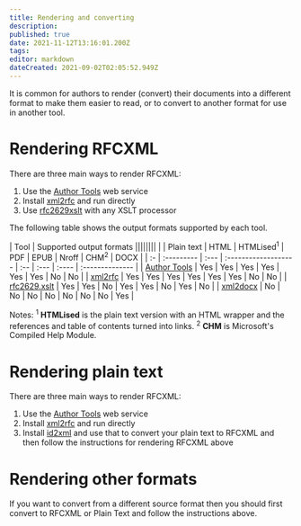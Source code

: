 ```yaml
---
title: Rendering and converting
description: 
published: true
date: 2021-11-12T13:16:01.200Z
tags: 
editor: markdown
dateCreated: 2021-09-02T02:05:52.949Z
---
```


It is common for authors to render (convert) their documents into a different format to make them easier to read, or to convert to another format for use in another tool. 

# Rendering RFCXML
There are three main ways to render RFCXML:
1. Use the [Author Tools](/https://author-tools.ietf.org) web service
1. Install [xml2rfc]() and run directly
1. Use [rfc2629xslt](https://greenbytes.de/tech/webdav/rfc2629xslt/rfc2629xslt.html) with any XSLT processor

The following table shows the output formats supported by each tool.

| Tool | Supported output formats ||||||||
|    | Plain text | HTML | HTMLised<sup>1</sup> | PDF | EPUB | Nroff | CHM<sup>2</sup> | DOCX |
| :- | :--------- | :--- | :------------------- | :-- | :--- | :---- | :-------------- |
| [Author Tools](/https://author-tools.ietf.org) | Yes | Yes | Yes | Yes | Yes | Yes | No | No |
|  [xml2rfc]() | Yes | Yes | Yes | Yes | Yes | Yes | No | No |
| [rfc2629.xslt](https://greenbytes.de/tech/webdav/rfc2629xslt/rfc2629xslt.html) | Yes | Yes | No | Yes | Yes | No | Yes | No |
| [xml2docx](https://github.com/evyncke/xml2docx) | No | No | No | No | No | No | No | Yes |

Notes:
<sup>1</sup> **HTMLised** is the plain text version with an HTML wrapper and the references and table of contents turned into links.
<sup>2</sup> **CHM** is Microsoft's Compiled Help Module.


# Rendering plain text
There are three main ways to render RFCXML:
1. Use the [Author Tools](/https://author-tools.ietf.org) web service
1. Install [xml2rfc]() and run directly
1. Install [id2xml]() and use that to convert your plain text to RFCXML and then follow the instructions for rendering RFCXML above


# Rendering other formats
If you want to convert from a different source format then you should first convert to RFCXML or Plain Text and follow the instructions above.